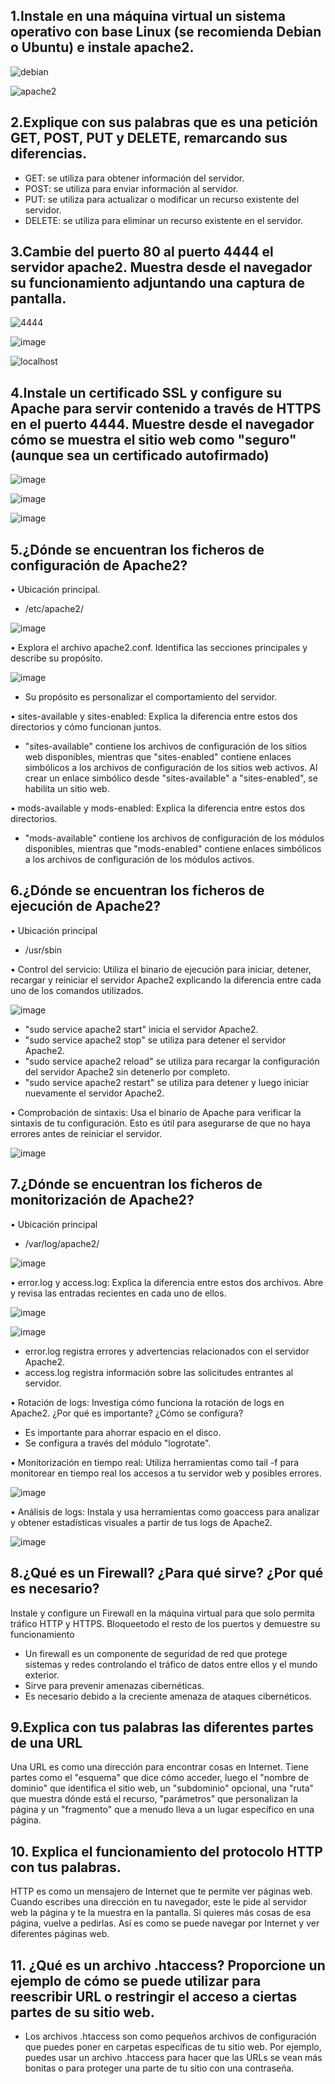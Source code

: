 ## 1.Instale en una máquina virtual un sistema operativo con base Linux (se recomienda Debian o Ubuntu) e instale apache2.

![debian](https://github.com/DRodriguezArenas/despliegue-de-aplicaciones-web/assets/144775859/440f31ec-c96e-4cde-a3fc-796a34871087)


![apache2](https://github.com/DRodriguezArenas/despliegue-de-aplicaciones-web/assets/144775859/f698ff42-d477-4f37-9548-c8d3a48ad125)


## 2.Explique con sus palabras que es una petición GET, POST, PUT y DELETE, remarcando sus diferencias. 

- GET: se utiliza para obtener información del servidor.
- POST: se utiliza para enviar información al servidor.
- PUT: se utiliza para actualizar o modificar un recurso existente del servidor.
- DELETE: se utiliza para eliminar un recurso existente en el servidor.


## 3.Cambie del puerto 80 al puerto 4444 el servidor apache2. Muestra desde el navegador su funcionamiento adjuntando una captura de pantalla. 

![4444](https://github.com/DRodriguezArenas/despliegue-de-aplicaciones-web/assets/144775859/fef380af-d8bc-4f0c-98eb-d98d4510d2f6)

![image](https://github.com/DRodriguezArenas/despliegue-de-aplicaciones-web/assets/144775859/76ac1cf9-6cba-4d3b-b175-199bf9c8513a)


![localhost](https://github.com/DRodriguezArenas/despliegue-de-aplicaciones-web/assets/144775859/52b33705-de53-49d3-9206-27d064941ed8)



## 4.Instale un certificado SSL y configure su Apache para servir contenido a través de HTTPS en el puerto 4444. Muestre desde el navegador cómo se muestra el sitio web como "seguro" (aunque sea un certificado autofirmado)

![image](https://github.com/DRodriguezArenas/despliegue-de-aplicaciones-web/assets/144775859/f03f9f09-c481-4b9d-9545-b239e672b944)

![image](https://github.com/DRodriguezArenas/despliegue-de-aplicaciones-web/assets/144775859/953567b9-4ad7-45df-a394-b5c3b8d0d7c3)

![image](https://github.com/DRodriguezArenas/despliegue-de-aplicaciones-web/assets/144775859/8074a756-1d63-4a2a-bf17-ee1eaba6dbc4)


##  5.¿Dónde se encuentran los ficheros de configuración de Apache2?

• Ubicación principal.
- /etc/apache2/

![image](https://github.com/DRodriguezArenas/despliegue-de-aplicaciones-web/assets/144775859/63b8a654-e6fa-428f-9ac0-7f6b05926176)


• Explora el archivo apache2.conf. Identifica las secciones principales y describe
su propósito.

![image](https://github.com/DRodriguezArenas/despliegue-de-aplicaciones-web/assets/144775859/59877e35-a892-4f16-bf9f-1be59bfd3e65)

- Su propósito es personalizar el comportamiento del servidor.


• sites-available y sites-enabled: Explica la diferencia entre estos dos directorios
y cómo funcionan juntos.

- "sites-available" contiene los archivos de configuración de los sitios web disponibles, mientras que "sites-enabled" contiene enlaces simbólicos a los archivos de configuración de los sitios web activos. Al crear un enlace simbólico desde "sites-available" a "sites-enabled",
se habilita un sitio web.


• mods-available y mods-enabled: Explica la diferencia entre estos dos
directorios.

- "mods-available" contiene los archivos de configuración de los módulos disponibles, mientras que "mods-enabled" contiene enlaces simbólicos a los archivos de configuración de los módulos activos. 

## 6.¿Dónde se encuentran los ficheros de ejecución de Apache2?
• Ubicación principal

- /usr/sbin

• Control del servicio: Utiliza el binario de ejecución para iniciar, detener,
recargar y reiniciar el servidor Apache2 explicando la diferencia entre cada uno
de los comandos utilizados.

![image](https://github.com/DRodriguezArenas/despliegue-de-aplicaciones-web/assets/144775859/6304948f-b5e0-4f13-85d6-b999c8967c06)

- "sudo service apache2 start" inicia el servidor Apache2.
- "sudo service apache2 stop" se utiliza para detener el servidor Apache2.
- "sudo service apache2 reload" se utiliza para recargar la configuración del servidor Apache2 sin detenerlo por completo.
-  "sudo service apache2 restart" se utiliza para detener y luego iniciar nuevamente el servidor Apache2.

• Comprobación de sintaxis: Usa el binario de Apache para verificar la sintaxis
de tu configuración. Esto es útil para asegurarse de que no haya errores antes
de reiniciar el servidor.

![image](https://github.com/DRodriguezArenas/despliegue-de-aplicaciones-web/assets/144775859/924a83eb-eb0e-4f7f-b47e-948c97491332)


## 7.¿Dónde se encuentran los ficheros de monitorización de Apache2?
• Ubicación principal

- /var/log/apache2/

![image](https://github.com/DRodriguezArenas/despliegue-de-aplicaciones-web/assets/144775859/625063d6-f4a9-45f8-85af-984737855dbb)

• error.log y access.log: Explica la diferencia entre estos dos archivos. Abre y
revisa las entradas recientes en cada uno de ellos.

![image](https://github.com/DRodriguezArenas/despliegue-de-aplicaciones-web/assets/144775859/139b45c8-ef54-4f16-b542-cf6d46b0f58d)

![image](https://github.com/DRodriguezArenas/despliegue-de-aplicaciones-web/assets/144775859/9a53f9e8-eb8b-42ff-a82a-8278ad6ce076)


- error.log registra errores y advertencias relacionados con el servidor Apache2.
- access.log registra información sobre las solicitudes entrantes al servidor.

• Rotación de logs: Investiga cómo funciona la rotación de logs en Apache2.
¿Por qué es importante? ¿Cómo se configura?

- Es importante para ahorrar espacio en el disco.
- Se configura a través del módulo "logrotate".
  
• Monitorización en tiempo real: Utiliza herramientas como tail -f para monitorear
en tiempo real los accesos a tu servidor web y posibles errores.

![image](https://github.com/DRodriguezArenas/despliegue-de-aplicaciones-web/assets/144775859/da29871c-d2f9-4fd6-ad94-6df1a3b6f0e8)

• Análisis de logs: Instala y usa herramientas como goaccess para analizar y
obtener estadísticas visuales a partir de tus logs de Apache2.

![image](https://github.com/DRodriguezArenas/despliegue-de-aplicaciones-web/assets/144775859/177d546b-8752-4405-b64b-26fed746aec3)


## 8.¿Qué es un Firewall? ¿Para qué sirve? ¿Por qué es necesario? 
Instale y configure un Firewall en la máquina virtual para que solo permita tráfico HTTP y HTTPS. Bloqueetodo el resto de los puertos y demuestre su funcionamiento

- Un firewall es un componente de seguridad de red que protege sistemas y redes controlando el tráfico de datos entre ellos y el mundo
exterior.
- Sirve para prevenir amenazas cibernéticas.
- Es necesario debido a la creciente amenaza de ataques cibernéticos.


## 9.Explica con tus palabras las diferentes partes de una URL

Una URL es como una dirección para encontrar cosas en Internet. Tiene partes como el "esquema" que dice cómo acceder, luego el "nombre de 
dominio" que identifica el sitio web, un "subdominio" opcional, una "ruta" que muestra dónde está el recurso, "parámetros" que 
personalizan la página y un "fragmento" que a menudo lleva a un lugar específico en una página.

## 10. Explica el funcionamiento del protocolo HTTP con tus palabras.

HTTP es como un mensajero de Internet que te permite ver páginas web. Cuando escribes una dirección en tu navegador, este le 
pide al servidor web la página y te la muestra en la pantalla. Si quieres más cosas de esa página, vuelve a pedirlas. Así es 
como se puede navegar por Internet y ver diferentes páginas web.

## 11. ¿Qué es un archivo .htaccess? Proporcione un ejemplo de cómo se puede utilizar para reescribir URL o restringir el acceso a ciertas partes de su sitio web.

- Los archivos .htaccess son como pequeños archivos de configuración que puedes poner en carpetas específicas de tu sitio web. Por ejemplo, puedes usar un archivo .htaccess para hacer que las URLs se vean más bonitas o para proteger una parte de tu sitio con una contraseña.

